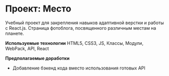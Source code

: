 # Проект: Место
Учебный проект для закрепления навыков адаптивной верстки и работы с React.js. Страница фотоблога, посвященного различным местам на планете.

**Используемые технологии**
HTML5, CSS3, JS, Классы, Модули, WebPack, API, React

**Предполагаемые доработки**
* Добавление бэкенд кода вместо использования готовых API

